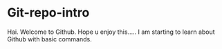 # Git-repo-intro
Hai.
Welcome to Github.
Hope u enjoy this.....
I am starting to learn about Github with basic commands.
